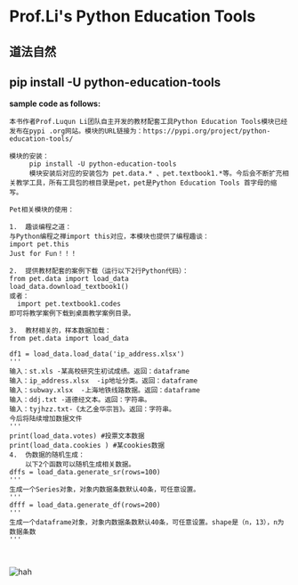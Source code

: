 # Prof.Li's Python Education Tools
## 道法自然
## **pip install -U python-education-tools**
**sample code as follows:**
`````
本书作者Prof.Luqun Li团队自主开发的教材配套工具Python Education Tools模块已经发布在pypi .org网站。模块的URL链接为：https://pypi.org/project/python-education-tools/

模块的安装：
     pip install -U python-education-tools
     模块安装后对应的安装包为 pet.data.* 、pet.textbook1.*等。今后会不断扩充相关教学工具，所有工具包的根目录是pet，pet是Python Education Tools 首字母的缩写。

Pet相关模块的使用：

1.	趣谈编程之道：
与Python编程之禅import this对应，本模块也提供了编程趣谈：
import pet.this
Just for Fun！！！

2.	提供教材配套的案例下载（运行以下2行Python代码）：
from pet.data import load_data
load_data.download_textbook1()
或者：
  import pet.textbook1.codes
即可将教学案例下载到桌面教学案例目录。

3.	教材相关的，样本数据加载：
from pet.data import load_data

df1 = load_data.load_data('ip_address.xlsx')
'''
输入：st.xls -某高校研究生初试成绩。返回：dataframe
输入：ip_address.xlsx  -ip地址分类。返回：dataframe
输入：subway.xlsx  -上海地铁线路数据。返回：dataframe
输入：ddj.txt -道德经文本。返回：字符串。
输入：tyjhzz.txt-《太乙金华宗旨》。返回：字符串。
今后将陆续增加数据文件
'''
print(load_data.votes) #投票文本数据
print(load_data.cookies ) #某cookies数据
4.	伪数据的随机生成：
    以下2个函数可以随机生成相关数据。
dffs = load_data.generate_sr(rows=100)
'''
生成一个Series对象，对象内数据条数默认40条，可任意设置。
'''
dfff = load_data.generate_df(rows=200)
'''
生成一个dataframe对象，对象内数据条数默认40条，可任意设置。shape是（n，13），n为数据条数
'''



`````



![hah](https://img2.baidu.com/it/u=4192375754,1241799193&fm=253&fmt=auto&app=138&f=JPEG?w=333&h=500)